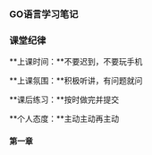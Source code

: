 ### GO语言学习笔记

### 课堂纪律

**上课时间：**不要迟到，不要玩手机

**上课氛围：**积极听讲，有问题就问

**课后练习：**按时做完并提交

**个人态度：**主动主动再主动

#### 第一章

